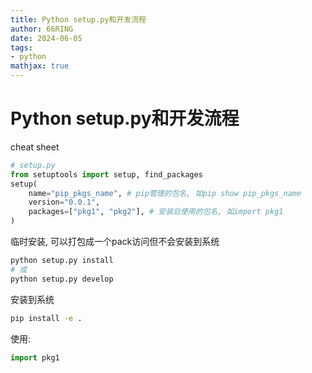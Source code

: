 ```yaml
---
title: Python setup.py和开发流程
author: 66RING
date: 2024-06-05
tags: 
- python
mathjax: true
---
```


# Python setup.py和开发流程

cheat sheet

```python
# setup.py
from setuptools import setup, find_packages
setup(
    name="pip_pkgs_name", # pip管理的包名, 如pip show pip_pkgs_name
    version="0.0.1",
    packages=["pkg1", "pkg2"], # 安装后使用的包名, 如import pkg1
)
```

临时安装, 可以打包成一个pack访问但不会安装到系统

```sh
python setup.py install
# 或
python setup.py develop
```

安装到系统

```sh
pip install -e .
```

使用:

```python
import pkg1
```


